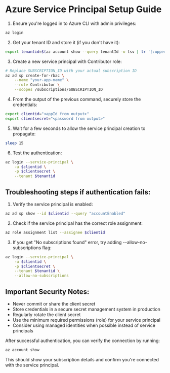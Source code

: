 # Azure Service Principal Setup Guide

1. Ensure you're logged in to Azure CLI with admin privileges:
```bash
az login
```

2. Get your tenant ID and store it (if you don't have it):
```bash
export tenantid=$(az account show --query tenantId -o tsv | tr '[:upper:]' '[:lower:]')
```

3. Create a new service principal with Contributor role:
```bash
# Replace SUBSCRIPTION_ID with your actual subscription ID
az ad sp create-for-rbac \
    --name "your-app-name" \
    --role Contributor \
    --scopes /subscriptions/SUBSCRIPTION_ID
```

4. From the output of the previous command, securely store the credentials:
```bash
export clientid="<appId from output>"
export clientsecret="<password from output>"
```

5. Wait for a few seconds to allow the service principal creation to propagate:
```bash
sleep 15
```

6. Test the authentication:
```bash
az login --service-principal \
    -u $clientid \
    -p $clientsecret \
    --tenant $tenantid
```

## Troubleshooting steps if authentication fails:

1. Verify the service principal is enabled:
```bash
az ad sp show --id $clientid --query "accountEnabled"
```

2. Check if the service principal has the correct role assignment:
```bash
az role assignment list --assignee $clientid
```

3. If you get "No subscriptions found" error, try adding --allow-no-subscriptions flag:
```bash
az login --service-principal \
    -u $clientid \
    -p $clientsecret \
    --tenant $tenantid \
    --allow-no-subscriptions
```

## Important Security Notes:
- Never commit or share the client secret
- Store credentials in a secure secret management system in production
- Regularly rotate the client secret
- Use the minimum required permissions (role) for your service principal
- Consider using managed identities when possible instead of service principals

After successful authentication, you can verify the connection by running:
```bash
az account show
```

This should show your subscription details and confirm you're connected with the service principal.

